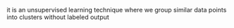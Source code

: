 it is an unsupervised learning technique where we group similar data points into clusters without labeled output 

